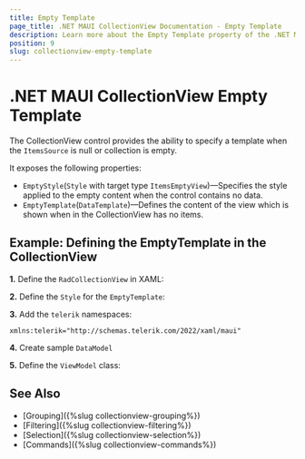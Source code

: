 ```yaml
---
title: Empty Template
page_title: .NET MAUI CollectionView Documentation - Empty Template
description: Learn more about the Empty Template property of the .NET MAUI CollectionView control.
position: 9
slug: collectionview-empty-template
---
```


# .NET MAUI CollectionView Empty Template

The CollectionView control provides the ability to specify a template when the `ItemsSource` is null or collection is empty.

It exposes the following properties:

* `EmptyStyle`(`Style` with target type `ItemsEmptyView`)&mdash;Specifies the style applied to the empty content when the control contains no data.
* `EmptyTemplate`(`DataTemplate`)&mdash;Defines the content of the view which is shown when in the CollectionView has no items.

## Example: Defining the EmptyTemplate in the CollectionView

**1.** Define the `RadCollectionView` in XAML:

<snippet id='collectionview-empty-template'/>

**2.** Define the `Style` for the `EmptyTemplate`:

<snippet id='collectionview-empty-style'/>

**3.** Add the `telerik` namespaces:

```XAML
xmlns:telerik="http://schemas.telerik.com/2022/xaml/maui"
```

**4.** Create sample `DataModel`

<snippet id='collectionview-datamodel' />

**5.** Define the `ViewModel` class:

<snippet id='collectionview-viewmodel' />

## See Also

- [Grouping]({%slug collectionview-grouping%})
- [Filtering]({%slug collectionview-filtering%})
- [Selection]({%slug collectionview-selection%})
- [Commands]({%slug collectionview-commands%})